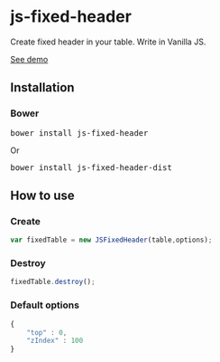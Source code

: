 # js-fixed-header

Create fixed header in your table. Write in Vanilla JS.

[See demo](https://zendre4.github.io/js-fixed-header/docs/example1.html)
## Installation

### Bower
<pre>
bower install js-fixed-header
</pre>

Or 

<pre>
bower install js-fixed-header-dist
</pre>

## How to use 

### Create
```javascript
var fixedTable = new JSFixedHeader(table,options);
```

### Destroy
```javascript
fixedTable.destroy();
```

### Default options 
```javascript
{
    "top" : 0,
    "zIndex" : 100
}
```
